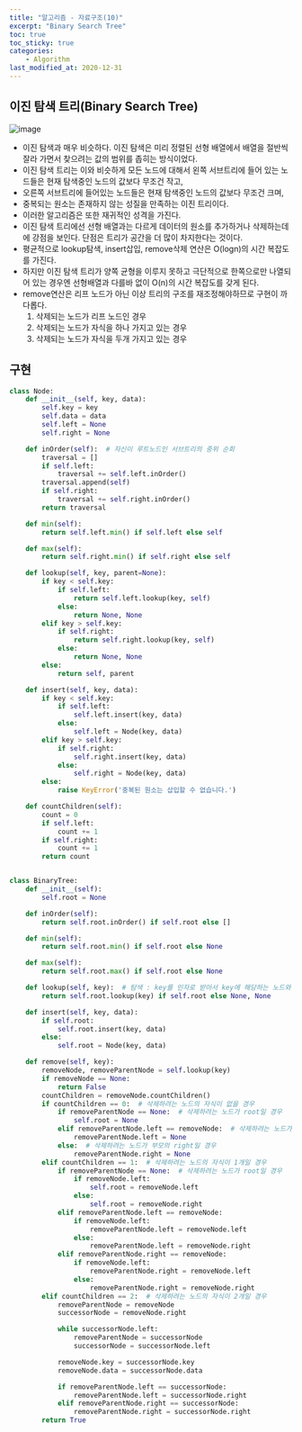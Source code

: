 ```yaml
---
title: "알고리즘 - 자료구조(10)"
excerpt: "Binary Search Tree"
toc: true
toc_sticky: true
categories:
    - Algorithm
last_modified_at: 2020-12-31
---
```


## 이진 탐색 트리(Binary Search Tree)

![image](https://user-images.githubusercontent.com/46255148/103262263-cec19c00-49e7-11eb-8698-0699bdd822f8.png)

-   이진 탐색과 매우 비슷하다. 이진 탐색은 미리 정렬된 선형 배열에서 배열을 절반씩 잘라 가면서 찾으려는 값의 범위를 좁히는 방식이었다.
-   이진 탐색 트리는 이와 비슷하게 모든 노드에 대해서 왼쪽 서브트리에 들어 있는 노드들은 현재 탐색중인 노드의 값보다 무조건 작고,
-   오른쪽 서브트리에 들어있는 노드들은 현재 탐색중인 노드의 값보다 무조건 크며,
-   중복되는 원소는 존재하지 않는 성질을 만족하는 이진 트리이다.
-   이러한 알고리즘은 또한 재귀적인 성격을 가진다.
-   이진 탐색 트리에선 선형 배열과는 다르게 데이터의 원소를 추가하거나 삭제하는데에 강점을 보인다. 단점은 트리가 공간을 더 많이 차지한다는 것이다.
-   평균적으로 lookup탐색, insert삽입, remove삭제 연산은 O(logn)의 시간 복잡도를 가진다.
-   하지만 이진 탐색 트리가 양쪽 균형을 이루지 못하고 극단적으로 한쪽으로만 나열되어 있는 경우엔 선형배열과 다를바 없이 O(n)의 시간 복잡도를 갖게 된다.
-   remove연산은 리프 노드가 아닌 이상 트리의 구조를 재조정해야하므로 구현이 까다롭다.
    1. 삭제되는 노드가 리프 노드인 경우
    2. 삭제되는 노드가 자식을 하나 가지고 있는 경우
    3. 삭제되는 노드가 자식을 두개 가지고 있는 경우

## 구현

```python
class Node:
    def __init__(self, key, data):
        self.key = key
        self.data = data
        self.left = None
        self.right = None

    def inOrder(self):  # 자신이 루트노드인 서브트리의 중위 순회
        traversal = []
        if self.left:
            traversal += self.left.inOrder()
        traversal.append(self)
        if self.right:
            traversal += self.right.inOrder()
        return traversal

    def min(self):
        return self.left.min() if self.left else self

    def max(self):
        return self.right.min() if self.right else self

    def lookup(self, key, parent=None):
        if key < self.key:
            if self.left:
                return self.left.lookup(key, self)
            else:
                return None, None
        elif key > self.key:
            if self.right:
                return self.right.lookup(key, self)
            else:
                return None, None
        else:
            return self, parent

    def insert(self, key, data):
        if key < self.key:
            if self.left:
                self.left.insert(key, data)
            else:
                self.left = Node(key, data)
        elif key > self.key:
            if self.right:
                self.right.insert(key, data)
            else:
                self.right = Node(key, data)
        else:
            raise KeyError('중복된 원소는 삽입할 수 없습니다.')

    def countChildren(self):
        count = 0
        if self.left:
            count += 1
        if self.right:
            count += 1
        return count


class BinaryTree:
    def __init__(self):
        self.root = None

    def inOrder(self):
        return self.root.inOrder() if self.root else []

    def min(self):
        return self.root.min() if self.root else None

    def max(self):
        return self.root.max() if self.root else None

    def lookup(self, key):  # 탐색 : key를 인자로 받아서 key에 해당하는 노드와 부모노드를 리턴
        return self.root.lookup(key) if self.root else None, None

    def insert(self, key, data):
        if self.root:
            self.root.insert(key, data)
        else:
            self.root = Node(key, data)

    def remove(self, key):
        removeNode, removeParentNode = self.lookup(key)
        if removeNode == None:
            return False
        countChildren = removeNode.countChildren()
        if countChildren == 0:  # 삭제하려는 노드의 자식이 없을 경우
            if removeParentNode == None:  # 삭제하려는 노드가 root일 경우
                self.root = None
            elif removeParentNode.left == removeNode:  # 삭제하려는 노드가 부모의 left일 경우
                removeParentNode.left = None
            else:  # 삭제하려는 노드가 부모의 right일 경우
                removeParentNode.right = None
        elif countChildren == 1:  # 삭제하려는 노드의 자식이 1개일 경우
            if removeParentNode == None:  # 삭제하려는 노드가 root일 경우
                if removeNode.left:
                    self.root = removeNode.left
                else:
                    self.root = removeNode.right
            elif removeParentNode.left == removeNode:
                if removeNode.left:
                    removeParentNode.left = removeNode.left
                else:
                    removeParentNode.left = removeNode.right
            elif removeParentNode.right == removeNode:
                if removeNode.left:
                    removeParentNode.right = removeNode.left
                else:
                    removeParentNode.right = removeNode.right
        elif countChildren == 2:  # 삭제하려는 노드의 자식이 2개일 경우
            removeParentNode = removeNode
            successorNode = removeNode.right

            while successorNode.left:
                removeParentNode = successorNode
                successorNode = successorNode.left

            removeNode.key = successorNode.key
            removeNode.data = successorNode.data

            if removeParentNode.left == successorNode:
                removeParentNode.left = successorNode.right
            elif removeParentNode.right == successorNode:
                removeParentNode.right = successorNode.right
        return True
```
